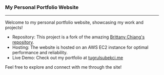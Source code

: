  ### My Personal Portfolio Website
 ---

Welcome to my personal portfolio website, showcasing my work and projects!

- Repository: This project is a fork of the amazing [Brittany Chiang's repository](https://github.com/bchiang7/v4).
- Hosting: The website is hosted on an AWS EC2 instance for optimal performance and reliability.
- Live Demo: Check out my portfolio at [tugrulsubekci.me](https://www.tugrulsubekci.me/)

Feel free to explore and connect with me through the site!
